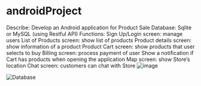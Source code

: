 # androidProject

Describe: Develop an Android application for Product Sale
Database: Sqlite or MySQL (using Restful API)
Functions:
Sign Up/Login screen: manage users
List of Products screen: show list of products
Product details screen: show information of a product
Product Cart screen: show products that user selects to buy
Billing screen: process payment of user
Show a notification if Cart has products when opening the application
Map screen: show Store’s location
Chat screen: customers can chat with Store
![image](https://github.com/Thucnnguyen/androidProject/assets/129487650/527e6a28-406c-46fd-a8ef-4c293cea0226)

![Database](https://github.com/Thucnnguyen/androidProject/assets/129487650/d5f7cf51-06b8-4169-9ca5-60d0c5cba737)
